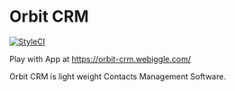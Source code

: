 # Orbit CRM
[![StyleCI](https://github.styleci.io/repos/316787718/shield?branch=main)](https://github.styleci.io/repos/316787718?branch=main)

Play with App at https://orbit-crm.webiggle.com/

Orbit CRM is light weight Contacts Management Software.
